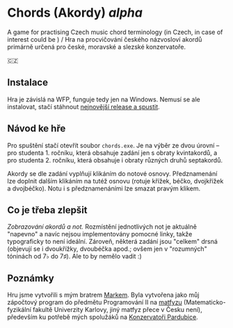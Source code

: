 # Chords (Akordy) _alpha_
A game for practising Czech music chord terminology (in Czech, in case of interest could be ) / Hra na procvičování českého názvosloví akordů primárně určená pro české, moravské a slezské konzervatoře.

🇨🇿
## Instalace
Hra je závislá na WFP, funguje tedy jen na Windows. Nemusí se ale instalovat, stačí stáhnout [nejnovější release a spustit](https://github.com/klarasch/chords/releases/download/v0.2-alpha.1/Chords.exe).

## Návod ke hře
Pro spuštění stačí otevřít soubor `chords.exe`. Je na výběr ze dvou úrovní – pro studenta 1. ročníku, která obsahuje zadání jen s obraty kvintakordů, a pro studenta 2. ročníku, která obsahuje i obraty různých druhů septakordů.

Akordy se dle zadání vyplňují klikáním do notové osnovy. Předznamenání lze doplnit dalším klikáním na tutéž osnovu (rotuje křížek, béčko, dvojkřížek a dvojbéčko). Notu i s předznamenáními lze smazat pravým klikem. 

## Co je třeba zlepšit
_Zobrazování akordů a not._ Rozmístění jednotlivých not je aktuálně "napevno" a navíc nejsou implementovány pomocné linky, takže typograficky to není ideální. Zároveň, některá zadání jsou "celkem" drsná (objevují se i dvoukřížky, dvoubéčka apod.; ovšem jen v "rozumných" tóninách od 7♭ do 7♯). Ale to by nemělo vadit :)

## Poznámky
Hru jsme vytvořili s mým bratrem [Markem](https://www.linkedin.com/in/marek-scholle-83a44a156). Byla vytvořena jako můj zápočtový program do předmětu Programování II na [matfyzu](http://mff.cuni.cz) (Matematicko-fyzikální fakultě Univerzity Karlovy, jiný matfyz přece v Česku není), především ku potřebě mých spolužáků na [Konzervatoři Pardubice](http://www.konzervatorpardubice.eu).
